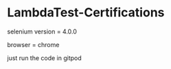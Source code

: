 # LambdaTest-Certifications


selenium version = 4.0.0


browser = chrome 

just run the code in gitpod 


